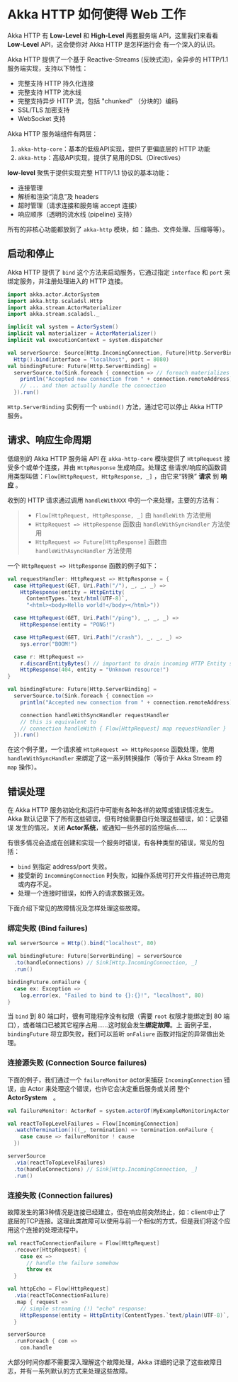 # Akka HTTP 如何使得 Web 工作

Akka HTTP 有 **Low-Level** 和 **High-Level** 两套服务端 API，这里我们来看看 **Low-Level** API，这会使你对 Akka HTTP 是怎样运行会
有一个深入的认识。

Akka HTTP 提供了一个基于 Reactive-Streams (反映式流)，全异步的 HTTP/1.1 服务端实现，支持以下特性：

- 完整支持 HTTP 持久化连接
- 完整支持 HTTP 流水线
- 完整支持异步 HTTP 流，包括 "chunked" （分块的）编码
- SSL/TLS 加密支持
- WebSocket 支持

Akka HTTP 服务端组件有两层：

1. `akka-http-core`：基本的低级API实现，提供了更偏底层的 HTTP 功能
2. `akka-http`：高级API实现，提供了易用的DSL（Directives）

**low-level** 聚焦于提供实现完整 HTTP/1.1 协议的基本功能：

- 连接管理
- 解析和渲染“消息”及 headers
- 超时管理（请求连接和服务端 accept 连接）
- 响应顺序（透明的流水线 (pipeline) 支持）

所有的非核心功能都放到了 `akka-http` 模块，如：路由、文件处理、压缩等等）。

## 启动和停止

Akka HTTP 提供了 `bind` 这个方法来启动服务，它通过指定 `interface` 和 `port` 来绑定服务，并注册处理进入的 HTTP 连接。

```scala
import akka.actor.ActorSystem
import akka.http.scaladsl.Http
import akka.stream.ActorMaterializer
import akka.stream.scaladsl._

implicit val system = ActorSystem()
implicit val materializer = ActorMaterializer()
implicit val executionContext = system.dispatcher

val serverSource: Source[Http.IncomingConnection, Future[Http.ServerBinding]] =
  Http().bind(interface = "localhost", port = 8080)
val bindingFuture: Future[Http.ServerBinding] =
  serverSource.to(Sink.foreach { connection => // foreach materializes the source
    println("Accepted new connection from " + connection.remoteAddress)
    // ... and then actually handle the connection
  }).run()
```

`Http.ServerBinding` 实例有一个 `unbind()` 方法，通过它可以停止 Akka HTTP 服务。

## 请求、响应生命周期

低级别的 Akka HTTP 服务端 API 在 `akka-http-core` 模块提供了 `HttpRequest` 接受多个或单个连接，并由 `HttpResponse` 生成响应。处理这
些请求/响应的函数调用类型叫做：`Flow[HttpRequest, HttpResponse, _]` ，由它来“转换” **请求** 到 **响应** 。

收到的 HTTP 请求通过调用 `handleWithXXX` 中的一个来处理，主要的方法有：

> - `Flow[HttpRequest, HttpResponse, _]` 由 `handleWith` 方法使用
> - `HttpRequest => HttpResponse` 函数由 `handleWithSyncHandler` 方法使用
> - `HttpRequest => Future[HttpResponse]` 函数由 `handleWithAsyncHandler` 方法使用

一个 `HttpRequest => HttpResponse` 函数的例子如下：

```scala
val requestHandler: HttpRequest => HttpResponse = {
  case HttpRequest(GET, Uri.Path("/"), _, _, _) =>
    HttpResponse(entity = HttpEntity(
      ContentTypes.`text/html(UTF-8)`,
      "<html><body>Hello world!</body></html>"))

  case HttpRequest(GET, Uri.Path("/ping"), _, _, _) =>
    HttpResponse(entity = "PONG!")

  case HttpRequest(GET, Uri.Path("/crash"), _, _, _) =>
    sys.error("BOOM!")

  case r: HttpRequest =>
    r.discardEntityBytes() // important to drain incoming HTTP Entity stream
    HttpResponse(404, entity = "Unknown resource!")
}

val bindingFuture: Future[Http.ServerBinding] =
  serverSource.to(Sink.foreach { connection =>
    println("Accepted new connection from " + connection.remoteAddress)

    connection handleWithSyncHandler requestHandler
    // this is equivalent to
    // connection handleWith { Flow[HttpRequest] map requestHandler }
  }).run()
```

在这个例子里，一个请求被 `HttpRequest => HttpResponse` 函数处理，使用 `handleWithSyncHandler` 来绑定了这一系列转换操作（等价于 
Akka Stream 的 `map` 操作）。

## 错误处理

在 Akka HTTP 服务初始化和运行中可能有各种各样的故障或错误情况发生。Akka 默认记录下了所有这些错误，但有时候需要自行处理这些错误，如：记录错误
发生的情况，关闭 **Actor系统**，或通知一些外部的监控端点……

有很多情况会造成在创建和实现一个服务时错误，有各种类型的错误，常见的包括：

- `bind` 到指定 address/port 失败。
- 接受新的 `IncommingConnection` 时失败，如操作系统可打开文件描述符已用完或内存不足。
- 处理一个连接时错误，如传入的请求数据无效。

下面介绍下常见的故障情况及怎样处理这些故障。

### 绑定失败 (Bind failures)

```scala
val serverSource = Http().bind("localhost", 80)

val bindingFuture: Future[ServerBinding] = serverSource
  .to(handleConnections) // Sink[Http.IncomingConnection, _]
  .run()

bindingFuture.onFailure {
  case ex: Exception =>
    log.error(ex, "Failed to bind to {}:{}!", "localhost", 80)
}
```

当 `bind` 到 80 端口时，很有可能程序没有权限（需要 `root` 权限才能绑定到 80 端口），或者端口已被其它程序占用……这时就会发生**绑定故障**。上
面例子里，`bindingFuture` 将立即失败，我们可以监听 `onFaliure` 函数对指定的异常做出处理。

### 连接源失败 (Connection Source failures)

下面的例子，我们通过一个 `failureMonitor` actor来捕获 `IncomingConnection` 错误，由 Actor 来处理这个错误，也许它会决定重启服务或关闭
整个 **ActorSystem**　。

```scala
val failureMonitor: ActorRef = system.actorOf(MyExampleMonitoringActor.props)

val reactToTopLevelFailures = Flow[IncomingConnection]
  .watchTermination()((_, termination) => termination.onFailure {
    case cause => failureMonitor ! cause
  })

serverSource
  .via(reactToTopLevelFailures)
  .to(handleConnections) // Sink[Http.IncomingConnection, _]
  .run()
```

### 连接失败 (Connection failures)
 
故障发生的第3种情况是连接已经建立，但在响应前突然终止，如：client中止了底层的TCP连接。这理此类故障可以使用与前一个相似的方式，但是我们将这个应
用这个连接的处理流程中。

```scala
val reactToConnectionFailure = Flow[HttpRequest]
  .recover[HttpRequest] {
    case ex =>
      // handle the failure somehow
      throw ex
  }

val httpEcho = Flow[HttpRequest]
  .via(reactToConnectionFailure)
  .map { request =>
    // simple streaming (!) "echo" response:
    HttpResponse(entity = HttpEntity(ContentTypes.`text/plain(UTF-8)`, request.entity.dataBytes))
  }

serverSource
  .runForeach { con =>
    con.handle
```

大部分时间你都不需要深入理解这个故障处理，Akka 详细的记录了这些故障日志，并有一系列默认的方式来处理这些故障。
